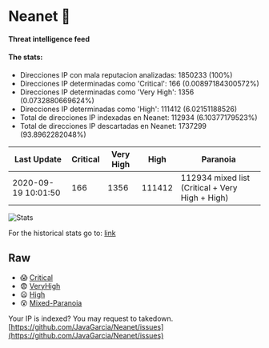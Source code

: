 # Neanet :hocho:
#### Threat intelligence feed
#### The stats:

- Direcciones IP con mala reputacion analizadas: 1850233 (100%)
- Direcciones IP determinadas como 'Critical':  166 (0.00897184300572%)
- Direcciones IP determinadas como 'Very High':  1356 (0.0732880669624%)
- Direcciones IP determinadas como 'High':  111412 (6.02151188526)
- Total de direcciones IP indexadas en Neanet:  112934 (6.10377179523%)
- Total de direcciones IP descartadas en Neanet:  1737299 (93.8962282048%)

| Last Update | Critical | Very High | High | Paranoia |
| --- | --- | --- | --- | --- |
| 2020-09-19 10:01:50 | 166 | 1356 | 111412 | 112934 mixed list (Critical + Very High + High)|

![Stats](https://docs.google.com/spreadsheets/d/e/2PACX-1vSnaNMIXVabIpDJjufMlzH7poXnshF3mgd8Is1g9ytUEzVsP5my4Trn8f-xkoLLQ38xpL3HtmUexLo6/pubchart?oid=501124687&format=image)

For the historical stats go to: [link](/stats.csv)
## Raw
- :scream: [Critical](https://raw.githubusercontent.com/JavaGarcia/Neanet/master/blacklists/neanet_critical.txt)
- :fearful: [VeryHigh](https://raw.githubusercontent.com/JavaGarcia/Neanet/master/blacklists/neanet_veryHigh.txtt)
- :frowning: [High](https://raw.githubusercontent.com/JavaGarcia/Neanet/master/blacklists/neanet_high.txt)
- :dizzy_face: [Mixed-Paranoia](https://raw.githubusercontent.com/JavaGarcia/Neanet/master/blacklists/neanet_all.txt)


Your IP is indexed? You may request to takedown. [https://github.com/JavaGarcia/Neanet/issues](https://github.com/JavaGarcia/Neanet/issues)

































































































































































































































































































































































































































































































































































































































































































































































































































































































































